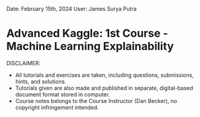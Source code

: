 Date: February 15th, 2024
User: James Surya Putra

# Advanced Kaggle: 1st Course - Machine Learning Explainability

DISCLAIMER:
- All tutorials and exercises are taken, including questions, submissions, hints, and solutions.
- Tutorials given are also made and published in separate, digital-based document format stored in computer.
- Course notes belongs to the Course Instructor (Dan Becker), no copyright infringement intended.
